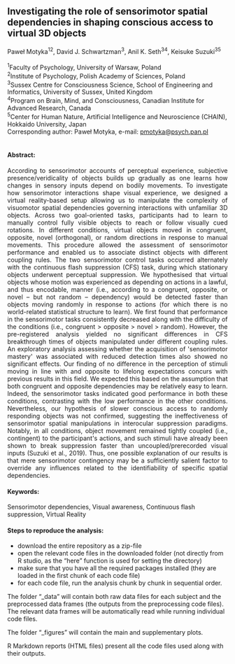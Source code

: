 ## Investigating the role of sensorimotor spatial dependencies  in shaping conscious access to virtual 3D objects

Paweł Motyka<sup>1</sup><sup>2</sup>, David J. Schwartzman<sup>3</sup>, Anil K. Seth<sup>3</sup><sup>4</sup>, Keisuke Suzuki<sup>3</sup><sup>5</sup>
<br/>
<br/>
<sup>1</sup>Faculty of Psychology, University of Warsaw, Poland <br/>
<sup>2</sup>Institute of Psychology, Polish Academy of Sciences, Poland <br/>
<sup>3</sup>Sussex Centre for Consciousness Science, School of Engineering and Informatics, University of Sussex, United Kingdom <br/>
<sup>4</sup>Program on Brain, Mind, and Consciousness, Canadian Institute for Advanced Research, Canada <br/>
<sup>5</sup>Center for Human Nature, Artificial Intelligence and Neuroscience (CHAIN), Hokkaido University, Japan <br/>
Corresponding author: Paweł Motyka, e-mail: pmotyka@psych.pan.pl 
<br/>
<br/>


#### Abstract:
<p align=" justify"> According to sensorimotor accounts of perceptual experience, subjective presence/veridicality of objects builds up gradually as one learns how changes in sensory inputs depend on bodily movements. To investigate how sensorimotor interactions shape visual experience, we designed a virtual reality-based setup allowing us to manipulate the complexity of visuomotor spatial dependencies governing interactions with unfamiliar 3D objects. Across two goal-oriented tasks, participants had to learn to manually control fully visible objects to reach or follow visually cued rotations. In different conditions, virtual objects moved in congruent, opposite, novel (orthogonal), or random directions in response to manual movements. This procedure allowed the assessment of sensorimotor performance and enabled us to associate distinct objects with different coupling rules. The two sensorimotor control tasks occurred alternately with the continuous flash suppression (CFS) task, during which stationary objects underwent perceptual suppression. We hypothesised that virtual objects whose motion was experienced as depending on actions in a lawful, and thus encodable, manner (i.e., according to a congruent, opposite, or novel – but not random – dependency) would be detected faster than objects moving randomly in response to actions (for which there is no world-related statistical structure to learn). We first found that performance in the sensorimotor tasks consistently decreased along with the difficulty of the conditions (i.e., congruent > opposite > novel > random). However, the pre-registered analysis yielded no significant differences in CFS breakthrough times of objects manipulated under different coupling rules. An exploratory analysis assessing whether the acquisition of 'sensorimotor mastery' was associated with reduced detection times also showed no significant effects. 
Our finding of no difference in the perception of stimuli moving in line with and opposite to lifelong expectations concurs with previous results in this field. We expected this based on the assumption that both congruent and opposite dependencies may be relatively easy to learn. Indeed, the sensorimotor tasks indicated good performance in both these conditions, contrasting with the low performance in the other conditions. Nevertheless, our hypothesis of slower conscious access to randomly responding objects was not confirmed, suggesting the ineffectiveness of sensorimotor spatial manipulations in interocular suppression paradigms. Notably, in all conditions, object movement remained tightly coupled (i.e., contingent) to the participant's actions, and such stimuli have already been shown to break suppression faster than uncoupled/prerecorded visual inputs (Suzuki et al., 2019). Thus, one possible explanation of our results is that mere sensorimotor contingency may be a sufficiently salient factor to override any influences related to the identifiability of specific spatial dependencies.
 </p>

#### Keywords: 
Sensorimotor dependencies, Visual awareness, Continuous flash suppression, Virtual Reality

#### Steps to reproduce the analysis:
- download the entire repository as a zip-file 
- open the relevant code files in the downloaded folder (not directly from R studio, as the “here” function is used for setting the directory)
- make sure that you have all the required packages installed
(they are loaded in the first chunk of each code file)
- for each code file, run the analysis chunk by chunk in sequential order.

The folder “_data” will contain both raw data files for each subject and the preprocessed data frames (the outputs from the preprocessing code files). The relevant data frames will be automatically read while running individual code files.

The folder “_figures” will contain the main and supplementary plots.

R Markdown reports (HTML files) present all the code files used along with their outputs.



